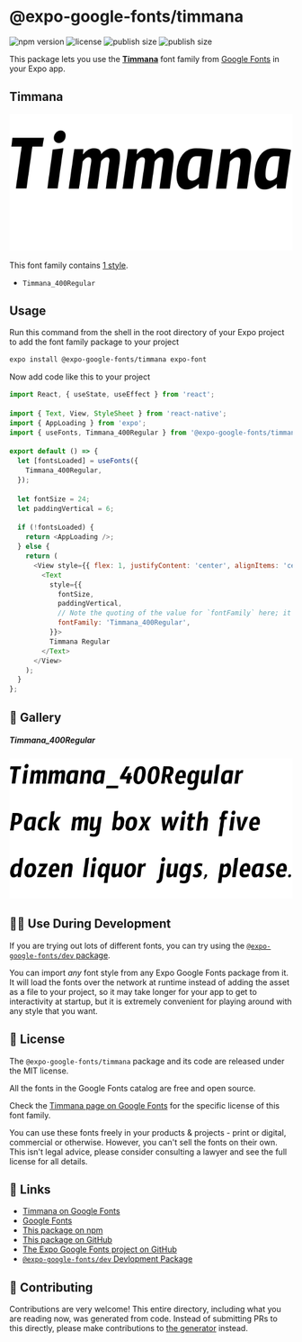 # @expo-google-fonts/timmana

![npm version](https://flat.badgen.net/npm/v/@expo-google-fonts/timmana)
![license](https://flat.badgen.net/github/license/expo/google-fonts)
![publish size](https://flat.badgen.net/packagephobia/install/@expo-google-fonts/timmana)
![publish size](https://flat.badgen.net/packagephobia/publish/@expo-google-fonts/timmana)

This package lets you use the [**Timmana**](https://fonts.google.com/specimen/Timmana) font family from [Google Fonts](https://fonts.google.com/) in your Expo app.

## Timmana

![Timmana](./font-family.png)

This font family contains [1 style](#-gallery).

- `Timmana_400Regular`

## Usage

Run this command from the shell in the root directory of your Expo project to add the font family package to your project
```sh
expo install @expo-google-fonts/timmana expo-font
```

Now add code like this to your project
```js
import React, { useState, useEffect } from 'react';

import { Text, View, StyleSheet } from 'react-native';
import { AppLoading } from 'expo';
import { useFonts, Timmana_400Regular } from '@expo-google-fonts/timmana';

export default () => {
  let [fontsLoaded] = useFonts({
    Timmana_400Regular,
  });

  let fontSize = 24;
  let paddingVertical = 6;

  if (!fontsLoaded) {
    return <AppLoading />;
  } else {
    return (
      <View style={{ flex: 1, justifyContent: 'center', alignItems: 'center' }}>
        <Text
          style={{
            fontSize,
            paddingVertical,
            // Note the quoting of the value for `fontFamily` here; it expects a string!
            fontFamily: 'Timmana_400Regular',
          }}>
          Timmana Regular
        </Text>
      </View>
    );
  }
};

```

## 🔡 Gallery

##### Timmana_400Regular
![Timmana_400Regular](./Timmana_400Regular.ttf.png)


## 👩‍💻 Use During Development

If you are trying out lots of different fonts, you can try using the [`@expo-google-fonts/dev` package](https://github.com/expo/google-fonts/tree/master/font-packages/dev#readme).

You can import *any* font style from any Expo Google Fonts package from it. It will load the fonts
over the network at runtime instead of adding the asset as a file to your project, so it may take longer
for your app to get to interactivity at startup, but it is extremely convenient
for playing around with any style that you want.

## 📖 License

The `@expo-google-fonts/timmana` package and its code are released under the MIT license.

All the fonts in the Google Fonts catalog are free and open source.

Check the [Timmana page on Google Fonts](https://fonts.google.com/specimen/Timmana) for the specific license of this font family.

You can use these fonts freely in your products & projects - print or digital, commercial or otherwise. However, you can't sell the fonts on their own. This isn't legal advice, please consider consulting a lawyer and see the full license for all details.

## 🔗 Links

- [Timmana on Google Fonts](https://fonts.google.com/specimen/Timmana)
- [Google Fonts](https://fonts.google.com/)
- [This package on npm](https://www.npmjs.com/package/@expo-google-fonts/timmana)
- [This package on GitHub](https://github.com/expo/google-fonts/tree/master/font-packages/timmana)
- [The Expo Google Fonts project on GitHub](https://github.com/expo/google-fonts)
- [`@expo-google-fonts/dev` Devlopment Package](https://github.com/expo/google-fonts/tree/master/font-packages/dev)

## 🤝 Contributing

Contributions are very welcome! This entire directory, including what you are reading now, was generated from code. Instead of submitting PRs to this directly, please make contributions to [the generator](https://github.com/expo/google-fonts/tree/master/packages/generator) instead.
